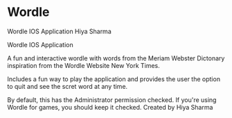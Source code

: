 # Wordle
Wordle IOS Application
Hiya Sharma


Wordle IOS Application

A fun and interactive wordle with words from the Meriam Webster Dictonary inspiration from the Wordle Website New York Times. 

Includes a fun way to play the application and provides the user the option to quit and see the scret word at any time.


 
By default, this has the Administrator permission checked. If you're using Wordle for games, you should keep it checked.
Created by Hiya Sharma
